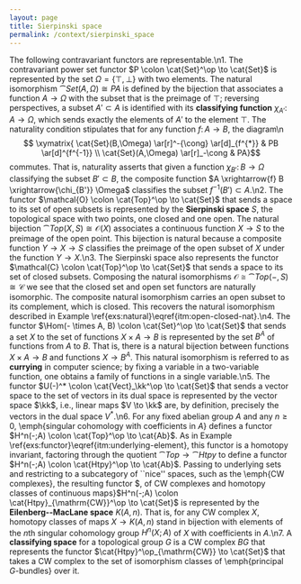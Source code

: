 ```yaml
---
layout: page
title: Sierpinski space
permalink: /context/sierpinski_space
---
```

The following contravariant functors are representable.\n1. The contravariant power set functor $P \colon \cat{Set}^\op \to \cat{Set}$ is represented by the set $\Omega = \{\top,\bot\}$ with two elements. The natural isomorphism $\cat{Set}(A,\Omega) \cong PA$ is defined by the bijection that associates a function $A \to \Omega$ with the subset that is the preimage of $\top$; reversing perspectives, a subset $A' \subset A$ is identified with its **classifying function** $\chi_{A'} \colon A \to \Omega$, which sends exactly the elements of $A'$ to the element $\top$. The naturality condition stipulates that for any function $f \colon A \to B$, the diagram\n$$ \xymatrix{ \cat{Set}(B,\Omega) \ar[r]^-{\cong} \ar[d]_{f^{*}} & PB \ar[d]^{f^{-1}} \\ \cat{Set}(A,\Omega) \ar[r]_-\cong & PA}$$ commutes. That is, naturality asserts that given a function $\chi_{B'} \colon B \to \Omega$ classifying the subset $B' \subset B$, the composite function $A \xrightarrow{f} B \xrightarrow{\chi_{B'}} \Omega$ classifies the subset $f^{-1}(B')\subset A$.\n2. The functor $\mathcal{O} \colon \cat{Top}^\op \to \cat{Set}$ that sends a space to its set of open subsets is represented by the **Sierpinski space** $S$, the topological space with two points, one closed and one open. The natural bijection $\cat{Top}(X,S) \cong \mathcal{O}(X)$ associates a continuous function $X \to S$ to the preimage of the open point. This bijection is natural because a composite function $Y \to X \to S$ classifies the preimage of the open subset of $X$ under the function $Y \to X$.\n3. The Sierpinski space also represents the functor $\mathcal{C} \colon \cat{Top}^\op \to \cat{Set}$ that sends a space to its set of closed subsets. Composing the natural isomorphisms $\mathcal{O} \cong \cat{Top}(-,S) \cong \mathcal{C}$ we see that the closed set and open set functors are naturally isomorphic. The composite natural isomorphism carries an open subset to its complement, which is closed. This recovers the natural isomorphism described in Example \ref{exs:natural}\eqref{itm:open-closed-nat}.\n4. The functor $\Hom(- \times A, B) \colon \cat{Set}^\op \to \cat{Set}$ that sends a set $X$ to the set of functions $X \times A \to B$ is represented by the set $B^A$ of functions from $A$ to $B$. That is, there is a natural bijection between functions $X \times A \to B$ and functions $X \to B^A$. This natural isomorphism is referred to as **currying** in computer science; by fixing a variable in a two-variable function, one obtains a family of functions in a single variable.\n5. The functor $U(-)^* \colon \cat{Vect}_\kk^\op \to \cat{Set}$ that sends a vector space to the set of vectors in its dual space is represented by the vector space $\kk$, i.e., linear maps $V \to \kk$ are, by definition, precisely the vectors in the dual space $V^*$.\n6. For any fixed abelian group $A$ and any $n \geq 0$, \emph{singular cohomology with coefficients in $A$} defines a functor $H^n(-;A) \colon \cat{Top}^\op \to \cat{Ab}$. As in Example \ref{exs:functor}\eqref{itm:underlying-element}, this functor is a homotopy invariant, factoring through the quotient $\cat{Top} \to \cat{Htpy}$ to define a functor $H^n(-;A) \colon \cat{Htpy}^\op \to \cat{Ab}$. Passing to underlying sets and restricting to a subcategory of ``nice'' spaces, such as the \emph{CW complexes}, the resulting functor $, of CW complexes and homotopy classes of continuous maps}$H^n(-;A) \colon \cat{Htpy}_{\mathrm{CW}}^\op \to \cat{Set}$ is represented by the **Eilenberg--MacLane space** $K(A,n)$. That is, for any CW complex $X$, homotopy classes of maps $X \to K(A,n)$ stand in bijection with elements of the $n$th singular cohomology group  $H^n(X;A)$ of $X$ with coefficients in $A$.\n7. A **classifying space** for a topological group $G$ is a CW complex $BG$ that represents the functor $\cat{Htpy}^\op_{\mathrm{CW}} \to \cat{Set}$ that takes a CW complex to the set of isomorphism classes of \emph{principal $G$-bundles} over it.
